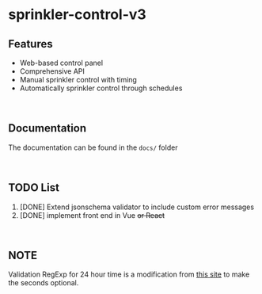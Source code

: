 # sprinkler-control-v3

## Features
- Web-based control panel
- Comprehensive API
- Manual sprinkler control with timing
- Automatically sprinkler control through schedules

<br>

## Documentation
The documentation can be found in the `docs/` folder

<br>

## TODO List
1. [DONE] Extend jsonschema validator to include custom error messages
2. [DONE] implement front end in Vue ~~or React~~

<br>

## NOTE
Validation RegExp for 24 hour time is a modification from [this site](https://www.oreilly.com/library/view/regular-expressions-cookbook/9781449327453/ch04s06.html) to make the seconds optional.
